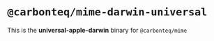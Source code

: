 # `@carbonteq/mime-darwin-universal`

This is the **universal-apple-darwin** binary for `@carbonteq/mime`
